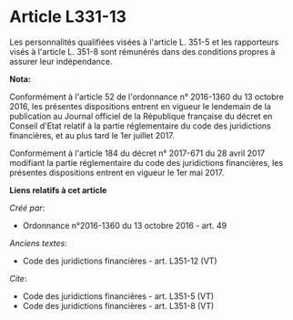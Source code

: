 # Article L331-13

Les personnalités qualifiées visées à l'article L. 351-5 et les rapporteurs visés à l'article L. 351-8 sont rémunérés dans
des conditions propres à assurer leur indépendance.

**Nota:**

Conformément à l'article 52 de l'ordonnance n° 2016-1360 du 13 octobre 2016, les présentes dispositions entrent en vigueur le
lendemain de la publication au Journal officiel de la République française du décret en Conseil d'Etat relatif à la partie
réglementaire du code des juridictions financières, et au plus tard le 1er juillet 2017.

Conformément à l'article 184 du décret n° 2017-671 du 28 avril 2017 modifiant la partie réglementaire du code des
juridictions financières, les présentes dispositions entrent en vigueur le 1er mai 2017.

**Liens relatifs à cet article**

_Créé par_:

  - Ordonnance n°2016-1360 du 13 octobre 2016 - art. 49

_Anciens textes_:

  - Code des juridictions financières - art. L351-12 (VT)

_Cite_:

  - Code des juridictions financières - art. L351-5 (VT)
  - Code des juridictions financières - art. L351-8 (VT)
